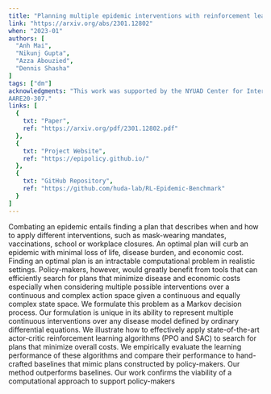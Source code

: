 ```yaml
---
title: "Planning multiple epidemic interventions with reinforcement learning"
link: "https://arxiv.org/abs/2301.12802"
when: "2023-01"
authors: [ 
  "Anh Mai", 
  "Nikunj Gupta", 
  "Azza Abouzied", 
  "Dennis Shasha"
]
tags: ["dm"]
acknowledgments: "This work was supported by the NYUAD Center for Interacting Urban Networks (CITIES), funded by Tamkeen under the NYUAD Research Institute Award CG001, by the NYUAD COVID-19 Facilitator Research Fund, and by the ASPIRE Award for Research Excellence (AARE-2020) grant
AARE20-307."
links: [
  {
    txt: "Paper",
    ref: "https://arxiv.org/pdf/2301.12802.pdf"
  },
  {
    txt: "Project Website",
    ref: "https://epipolicy.github.io/"
  },
  {
    txt: "GitHub Repository",
    ref: "https://github.com/huda-lab/RL-Epidemic-Benchmark"
  }
]
---
```

Combating an epidemic entails finding a plan that describes when and how to apply different interventions, such as mask-wearing mandates, vaccinations, school or workplace closures. An optimal plan will curb an epidemic with minimal loss of life, disease burden, and economic cost. Finding an optimal plan is an intractable computational problem in realistic settings. Policy-makers, however, would greatly benefit from tools that can efficiently search for plans that minimize disease and economic costs especially when considering multiple possible interventions over a continuous and complex action space given a continuous and equally complex state space. We formulate this problem as a Markov decision process. Our formulation is unique in its ability to represent multiple continuous interventions over any disease model defined by ordinary differential equations. We illustrate how to effectively apply state-of-the-art actor-critic reinforcement learning algorithms (PPO and SAC) to search for plans that minimize overall costs. We empirically evaluate the learning performance of these algorithms and compare their performance to hand-crafted baselines that mimic plans constructed by policy-makers. Our method outperforms baselines. Our work confirms the viability of a computational approach to support policy-makers
